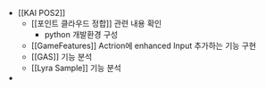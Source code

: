 - [[KAI POS2]]
	- [[포인트 클라우드 정합]] 관련 내용 확인 
		- python 개발환경 구성 
	- [[GameFeatures]] Actrion에 enhanced Input 추가하는 기능 구현 
	- [[GAS]] 기능 분석
	- [[Lyra Sample]] 기능 분석
- 